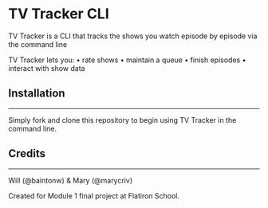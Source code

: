 # TV Tracker CLI

TV Tracker is a CLI that tracks the shows you watch episode by episode via the command line

TV Tracker lets you:
  • rate shows
  • maintain a queue
  • finish episodes
  • interact with show data

## Installation
---------------
Simply fork and clone this repository to begin using TV Tracker in the command line.


## Credits
---------------
Will (@baintonw) & Mary (@marycriv)

Created for Module 1 final project at Flatiron School.
